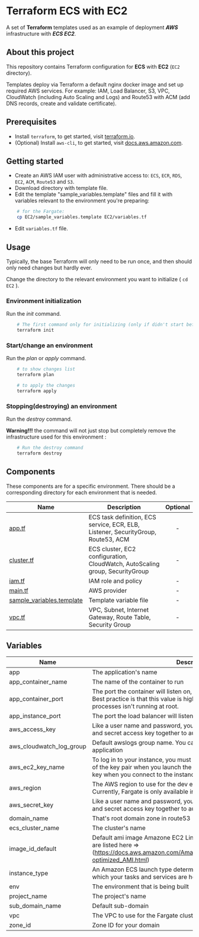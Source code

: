 # Terraform ECS with EC2
A set of **Terraform** templates used as an example of deployment ***AWS*** infrastructure with ***ECS EC2***.

## About this project
This repository contains Terraform configuration for **ECS** with **EC2** (`EC2` directory).

Templates deploy via Terraform a default nginx docker image and set up required AWS services. For example: IAM, Load Balancer, S3, VPC, CloudWatch (including Auto Scaling and Logs) and Route53 with ACM (add DNS records, create and validate certificate). 

## Prerequisites

- Install `terraform`, to get started, visit [terraform.io](https://www.terraform.io/intro/getting-started/install.html).
- (Optional) Install `aws-cli`, to get started, visit [docs.aws.amazon.com](https://docs.aws.amazon.com/en_us/cli/latest/userguide/installing.html).
## Getting started

- Create an AWS IAM user with administrative access to: `ECS`, `ECR`, `RDS`, `EC2`, `ACM`, `Route53` and `S3`.
- Download directory with template file.
- Edit the template "sample_variables.template" files and fill it with variables relevant to the environment you're preparing:


```bash
    # for the Fargate:
    cp EC2/sample_variables.template EC2/variables.tf
```

- Edit `variables.tf` file.

## Usage
Typically, the base Terraform will only need to be run once, and then should only need changes but hardly ever.

Change the directory to the relevant environment you want to initialize ( `cd EC2` ).

### Environment initialization
Run the *init* command.
```bash
    # The first command only for initializing (only if didn't start before)
    terraform init

```
### Start/change an environment
Run the *plan* or *apply* command.
```bash
    # to show changes list
    terraform plan

    # to apply the changes
    terraform apply
```

### Stopping(destroying) an environment
Run the *destroy* command.

**Warning!!!** the command will not just stop but completely remove the infrastructure used for this environment :

```bash
    # Run the destroy command
    terraform destroy
```

## Components

These components are for a specific environment. There should be a corresponding directory for each environment that is needed.

| Name | Description | Optional |
|------|-------------|:---:|
| [app.tf](app.tf) | ECS task definition, ECS service, ECR, ELB, Listener, SecurityGroup, Route53, ACM  | - |
| [cluster.tf](cluster.tf) | ECS cluster, EC2 configuration, CloudWatch, AutoScaling group, SecurityGroup | - |
| [iam.tf](iam.tf) | IAM role and policy | - |
| [main.tf](main.tf) | AWS provider | - |
| [sample_variables.template](sample_variables.template) | Template variable file  | - |
| [vpc.tf](vpc.tf) | VPC, Subnet, Internet Gateway, Route Table, Security Group  | - ||

## Variables

| Name | Description | Default | Required |
|------|-------------|:-------:|:--------:|
| app | The application's name | - | yes |
| app_container_name | The name of the container to run | app | yes |
| app_container_port | The port the container will listen on, used for load balancer health check Best practice is that this value is higher than 1024 so the container processes isn't running at root. | 80 | yes |
| app_instance_port | The port the load balancer will listen on | 8080 | no |
| aws_access_key | Like a user name and password, you must use both the access key ID and secret access key together to authenticate your requests. | - | yes |
| aws_cloudwatch_log_group | Default awslogs group name. You can use the name of the project or application | app | yes |
| aws_ec2_key_name | To log in to your instance, you must create a key pair, specify the name of the key pair when you launch the instance, and provide the private key when you connect to the instance | ec2_instance_ecs | yes |
| aws_region | The AWS region to use for the dev environment's infrastructure Currently, Fargate is only available in us-east-1. | us-east-1 | no |
| aws_secret_key | Like a user name and password, you must use both the access key ID and secret access key together to authenticate your requests. | - | yes |
| domain_name | That's root domain zone in route53 | - | yes |
| ecs_cluster_name | The cluster's name | cluster | no |
| image_id_default | Default ami image Amazone EC2 Linux. The current AMI IDs by region are listed here => (https://docs.aws.amazon.com/AmazonECS/latest/developerguide/ecs-optimized_AMI.html) | ami-0b9a214f40c38d5eb | no |
| instance_type | An Amazon ECS launch type determines the type of infrastructure on which your tasks and services are hosted. | t2.micro | no |
| env | The environment that is being built | qa | no |
| project_name | The project's name | app | no |
| sub_domain_name | Default sub-domain | nginx.qa. | no |
| vpc | The VPC to use for the Fargate cluster | vpc | yes |
| zone_id | Zone ID for your domain | - | yes ||

